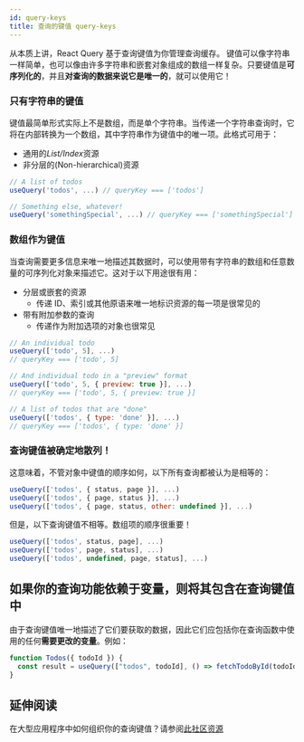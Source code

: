 ```yaml
---
id: query-keys
title: 查询的键值 query-keys
---
```


从本质上讲，React Query 基于查询键值为你管理查询缓存。
键值可以像字符串一样简单，也可以像由许多字符串和嵌套对象组成的数组一样复杂。只要键值是**可序列化的**，并且**对查询的数据来说它是唯一的**，就可以使用它！

### 只有字符串的键值

键值最简单形式实际上不是数组，而是单个字符串。当传递一个字符串查询时，它将在内部转换为一个数组，其中字符串作为键值中的唯一项。此格式可用于：

- 通用的*List/Index*资源
- 非分层的(Non-hierarchical)资源

```js
// A list of todos
useQuery('todos', ...) // queryKey === ['todos']

// Something else, whatever!
useQuery('somethingSpecial', ...) // queryKey === ['somethingSpecial']
```

### 数组作为键值

当查询需要更多信息来唯一地描述其数据时，可以使用带有字符串的数组和任意数量的可序列化对象来描述它。这对于以下用途很有用：

- 分层或嵌套的资源
  - 传递 ID、索引或其他原语来唯一地标识资源的每一项是很常见的
- 带有附加参数的查询
  - 传递作为附加选项的对象也很常见

```js
// An individual todo
useQuery(['todo', 5], ...)
// queryKey === ['todo', 5]

// And individual todo in a "preview" format
useQuery(['todo', 5, { preview: true }], ...)
// queryKey === ['todo', 5, { preview: true }]

// A list of todos that are "done"
useQuery(['todos', { type: 'done' }], ...)
// queryKey === ['todos', { type: 'done' }]
```

### 查询键值被确定地散列！

这意味着，不管对象中键值的顺序如何，以下所有查询都被认为是相等的：

```js
useQuery(['todos', { status, page }], ...)
useQuery(['todos', { page, status }], ...)
useQuery(['todos', { page, status, other: undefined }], ...)
```

但是，以下查询键值不相等。数组项的顺序很重要！

```js
useQuery(['todos', status, page], ...)
useQuery(['todos', page, status], ...)
useQuery(['todos', undefined, page, status], ...)
```

## 如果你的查询功能依赖于变量，则将其包含在查询键值中

由于查询键值唯一地描述了它们要获取的数据，因此它们应包括你在查询函数中使用的任何**需要更改的变量**。例如：

```js
function Todos({ todoId }) {
  const result = useQuery(["todos", todoId], () => fetchTodoById(todoId));
}
```

## 延伸阅读

在大型应用程序中如何组织你的查询键值？请参阅[此社区资源](https://react-query.tanstack.com/community/tkdodos-blog#8-effective-react-query-keys)
